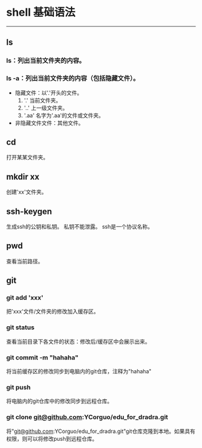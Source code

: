 # shell 基础语法
---
## ls
### ls：列出当前文件夹的内容。
### ls -a：列出当前文件夹的内容（包括隐藏文件）。
- 隐藏文件：以'.'开头的文件。
  1. '.' 当前文件夹。
  2. '..' 上一级文件夹。
  3. '.aa' 名字为'.aa'的文件或文件夹。
- 非隐藏文件文件：其他文件。

## cd
打开某某文件夹。

## mkdir xx
创建'xx'文件夹。

## ssh-keygen
生成ssh的公钥和私钥。
私钥不能泄露。
ssh是一个协议名称。

## pwd
查看当前路径。

## git
### git add 'xxx'
把'xxx'文件/文件夹的修改加入缓存区。
### git status
查看当前目录下各文件的状态：修改后/缓存区中会展示出来。
### git commit -m "hahaha"
将当前缓存区的修改同步到电脑内的git仓库，注释为"hahaha"
### git push
将电脑内的git仓库中的修改同步到远程仓库。
### git clone git@github.com:YCorguo/edu_for_dradra.git
将"git@github.com:YCorguo/edu_for_dradra.git"git仓库克隆到本地。如果具有权限，则可以将修改push到远程仓库。
